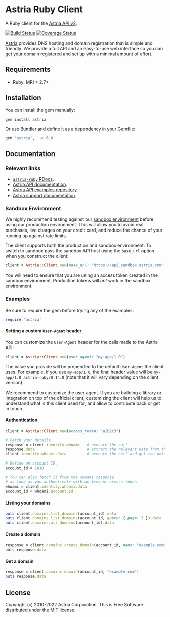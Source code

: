 # Astria Ruby Client

A Ruby client for the [Astria API v2](https://developer.astria.com/v2/).

[![Build Status](https://github.com/astria/astria-ruby/actions/workflows/ci.yml/badge.svg)](https://github.com/astria/astria-ruby/actions/workflows/ci.yml)
[![Coverage Status](https://img.shields.io/coveralls/astria/astria-ruby.svg)](https://coveralls.io/r/astria/astria-ruby?branch=main)

[Astria](https://astria.com/) provides DNS hosting and domain registration that is simple and friendly.
We provide a full API and an easy-to-use web interface so you can get your domain registered and set up with a minimal amount of effort.

## Requirements

- Ruby: MRI > 2.7+

## Installation

You can install the gem manually:

```shell
gem install astria
```

Or use Bundler and define it as a dependency in your Gemfile:

```ruby
gem 'astria', '~> 6.0'
```

## Documentation

### Relevant links

- [`astria-ruby` RDocs](https://www.rubydoc.info/gems/astria/).
- [Astria API documentation](https://developer.astria.com).
- [Astria API examples repository](https://github.com/astria/astria-api-examples).
- [Astria support documentation](https://support.astria.com).

### Sandbox Environment

We highly recommend testing against our [sandbox environment](https://developer.astria.com/sandbox/) before using our production environment. This will allow you to avoid real purchases, live charges on your credit card, and reduce the chance of your running up against rate limits.

The client supports both the production and sandbox environment. To switch to sandbox pass the sandbox API host using the `base_url` option when you construct the client:

```ruby
client = Astria::Client.new(base_url: "https://api.sandbox.astria.com", access_token: "a1b2c3")
```

You will need to ensure that you are using an access token created in the sandbox environment. Production tokens will *not* work in the sandbox environment.

### Examples

Be sure to require the gem before trying any of the examples:

```ruby
require 'astria'
```

#### Setting a custom `User-Agent` header

You can customize the `User-Agent` header for the calls made to the Astria API:

```ruby
client = Astria::Client.new(user_agent: "my-app/1.0")
```

The value you provide will be prepended to the default `User-Agent` the client uses. For example, if you use `my-app/1.0`, the final header value will be `my-app/1.0 astria-ruby/0.14.0` (note that it will vary depending on the client version).

We recommend to customize the user agent. If you are building a library or integration on top of the official client, customizing the client will help us to understand what is this client used for, and allow to contribute back or get in touch.

#### Authentication

```ruby
client = Astria::Client.new(access_token: "a1b2c3")

# Fetch your details
response = client.identity.whoami   # execute the call
response.data                       # extract the relevant data from the response or
client.identity.whoami.data         # execute the call and get the data in one line

# Define an account ID.
account_id = 1010

# You can also fetch it from the whoami response
# as long as you authenticate with an Account access token
whoami = client.identity.whoami.data
account_id = whoami.account.id
```

#### Listing your domains

```ruby
puts client.domains.list_domains(account_id).data                      # => domains from the account 1234, first page
puts client.domains.list_domains(account_id, query: { page: 3 }).data  # => domains from the account 1234, third page
puts client.domains.all_domains(account_id).data                       # => all domains from the account 1234 (use carefully)
```

#### Create a domain

```ruby
response = client.domains.create_domain(account_id, name: "example.com")
puts response.data
```

#### Get a domain

```ruby
response = client.domains.domain(account_id, "example.com")
puts response.data
```

## License

Copyright (c) 2010-2022 Astria Corporation. This is Free Software distributed under the MIT license.
